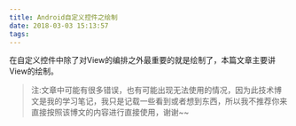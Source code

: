 ```yaml
---
title: Android自定义控件之绘制
date: 2018-03-03 15:13:57
tags:
---
```


在自定义控件中除了对View的编排之外最重要的就是绘制了，本篇文章主要讲View的绘制。



> 注:文章中可能有很多错误，也有可能出现无法使用的情况，因为此技术博文是我的学习笔记，我只是记载一些看到或者想到东西，所以我不推荐你来直接按照该博文的内容进行直接使用，谢谢~~